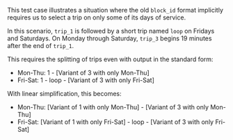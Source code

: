 This test case illustrates a situation where the old `block_id` format
implicitly requires us to select a trip on only some of its days of service. 

In this scenario, `trip_1` is followed by a short trip named `loop` on Fridays 
and Saturdays. On Monday through Saturday,  `trip_3` begins 19 minutes after 
the end of `trip_1`.

This requires the splitting of trips even with output in the standard form:

* Mon-Thu: 1 - [Variant of 3 with only Mon-Thu]
* Fri-Sat: 1 - loop - [Variant of 3 with only Fri-Sat]


With linear simplification, this becomes:

* Mon-Thu: [Variant of 1 with only Mon-Thu] - [Variant of 3 with only Mon-Thu]
* Fri-Sat: [Variant of 1 with only Fri-Sat] - loop - [Variant of 3 with only Fri-Sat]
